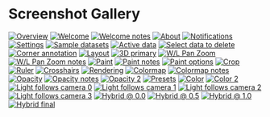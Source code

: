 # Screenshot Gallery

<div class="gallery">
<a href="./assets/VolView-Overview.jpg"><img alt="Overview" src="./assets/VolView-Overview.jpg"></a>
<a href="./assets/01-volview-welcome.jpg"><img alt="Welcome" src="./assets/01-volview-welcome.jpg"></a>
<a href="./assets/01-volview-welcome-notes.jpg"><img alt="Welcome notes" src="./assets/01-volview-welcome-notes.jpg"></a>
<a href="./assets/02-volview-about.jpg"><img alt="About" src="./assets/02-volview-about.jpg"></a>
<a href="./assets/02-volview-notifications.jpg"><img alt="Notifications" src="./assets/02-volview-notifications.jpg"></a>
<a href="./assets/02-volview-settings.jpg"><img alt="Settings" src="./assets/02-volview-settings.jpg"></a>
<a href="./assets/03-volview-sample-datasets.jpg"><img alt="Sample datasets" src="./assets/03-volview-sample-datasets.jpg"></a>
<a href="./assets/04-volview-active-data.jpg"><img alt="Active data" src="./assets/04-volview-active-data.jpg"></a>
<a href="./assets/05-volview-select-data-to-delete.jpg"><img alt="Select data to delete" src="./assets/05-volview-select-data-to-delete.jpg"></a>
<a href="./assets/06-volview-corner-annotation.jpg"><img alt="Corner annotation" src="./assets/06-volview-corner-annotation.jpg"></a>
<a href="./assets/07-volview-layout.jpg"><img alt="Layout" src="./assets/07-volview-layout.jpg"></a>
<a href="./assets/09-volview-layout-3DPrimary.jpg"><img alt="3D primary" src="./assets/09-volview-layout-3DPrimary.jpg"></a>
<a href="./assets/10-volview-wl-pan-zoom.jpg"><img alt="W/L Pan Zoom" src="./assets/10-volview-wl-pan-zoom.jpg"></a>
<a href="./assets/10-volview-wl-pan-zoom-notes.jpg"><img alt="W/L Pan Zoom notes" src="./assets/10-volview-wl-pan-zoom-notes.jpg"></a>
<a href="./assets/11-volview-paint.jpg"><img alt="Paint" src="./assets/11-volview-paint.jpg"></a>
<a href="./assets/11-volview-paint-notes.jpg"><img alt="Paint notes" src="./assets/11-volview-paint-notes.jpg"></a>
<a href="./assets/12-volview-paint-options.jpg"><img alt="Paint options" src="./assets/12-volview-paint-options.jpg"></a>
<a href="./assets/13-volview-crop.jpg"><img alt="Crop" src="./assets/13-volview-crop.jpg"></a>
<a href="./assets/14-volview-ruler.jpg"><img alt="Ruler" src="./assets/14-volview-ruler.jpg"></a>
<a href="./assets/15-volview-crosshairs.jpg"><img alt="Crosshairs" src="./assets/15-volview-crosshairs.jpg"></a>
<a href="./assets/16-volview-rendering.jpg"><img alt="Rendering" src="./assets/16-volview-rendering.jpg"></a>
<a href="./assets/17-volview-colormap.jpg"><img alt="Colormap" src="./assets/17-volview-colormap.jpg"></a>
<a href="./assets/17-volview-colormap-notes.jpg"><img alt="Colormap notes" src="./assets/17-volview-colormap-notes.jpg"></a>
<a href="./assets/17-volview-opacity.jpg"><img alt="Opacity" src="./assets/17-volview-opacity.jpg"></a>
<a href="./assets/17-volview-opacity-notes.jpg"><img alt="Opacity notes" src="./assets/17-volview-opacity-notes.jpg"></a>
<a href="./assets/17-volview-opacity2.jpg"><img alt="Opacity 2" src="./assets/17-volview-opacity2.jpg"></a>
<a href="./assets/18-volview-presets.jpg"><img alt="Presets" src="./assets/18-volview-presets.jpg"></a>
<a href="./assets/19-volview-color.jpg"><img alt="Color" src="./assets/19-volview-color.jpg"></a>
<a href="./assets/19-volview-color2.jpg"><img alt="Color 2" src="./assets/19-volview-color2.jpg"></a>
<a href="./assets/20-volview-lightfollowcamera0.jpg"><img alt="Light follows camera 0" src="./assets/20-volview-lightfollowcamera0.jpg"></a>
<a href="./assets/20-volview-lightfollowcamera1.jpg"><img alt="Light follows camera 1" src="./assets/20-volview-lightfollowcamera1.jpg"></a>
<a href="./assets/20-volview-lightfollowcamera2.jpg"><img alt="Light follows camera 2" src="./assets/20-volview-lightfollowcamera2.jpg"></a>
<a href="./assets/20-volview-lightfollowcamera3.jpg"><img alt="Light follows camera 3" src="./assets/20-volview-lightfollowcamera3.jpg"></a>
<a href="./assets/21-volview-hybrid0.0.jpg"><img alt="Hybrid @ 0.0" src="./assets/21-volview-hybrid0.0.jpg"></a>
<a href="./assets/21-volview-hybrid0.5.jpg"><img alt="Hybrid @ 0.5" src="./assets/21-volview-hybrid0.5.jpg"></a>
<a href="./assets/21-volview-hybrid1.0.jpg"><img alt="Hybrid @ 1.0" src="./assets/21-volview-hybrid1.0.jpg"></a>
<a href="./assets/21-volview-hybrid-final.jpg"><img alt="Hybrid final" src="./assets/21-volview-hybrid-final.jpg"></a>
</div>
